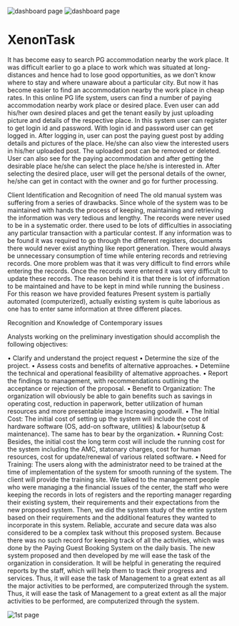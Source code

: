 ![dashboard page](https://user-images.githubusercontent.com/45428643/196744919-c17c2bb6-2cc0-45d8-8370-f935eeb5e88e.jpg)
![dashboard page](https://user-images.githubusercontent.com/45428643/196745017-f9d5220d-3274-4237-b72e-784ea6e59526.png)
# XenonTask
It has become easy to search PG accommodation nearby the work place. It was difficult earlier to go a place to work which was situated at long-distances and hence had to lose good opportunities, as we don’t know where to stay and where unaware about a particular city.
 But now it has become easier to find an accommodation nearby the work place in cheap rates. In this online PG life system, users can find a number of paying accommodation nearby work place or desired place. Even user can add his/her own desired places and get the tenant easily by just uploading picture and details of the respective place. In this system user can register to get login id and password. With login id and password user can get logged in. 
After logging in, user can post the paying guest post by adding details and pictures of the place. He/she can also view the interested users in his/her uploaded post. The uploaded post can be removed or deleted. User can also see for the paying accommodation and after getting the desirable place he/she can select the place he/she is interested in.
 After selecting the desired place, user will get the personal details of the owner, he/she can get in contact with the owner and go for further processing.


Client Identification and Recognition of need
The old manual system was suffering from a series of drawbacks. Since whole of the system was to be maintained with hands the process of keeping, maintaining and retrieving the information was very tedious and lengthy.
 The records were never used to be in a systematic order. there used to be lots of difficulties in associating any particular transaction with a particular contest. If any information was to be found it was required to go through the different registers, documents there would never exist anything like report generation.
 There would always be unnecessary consumption of time while entering records and retrieving records. One more problem was that it was very difficult to find errors while entering the records.
 Once the records were entered it was very difficult to update these records. The reason behind it is that there is lot of information to be maintained and have to be kept in mind while running the business .
For this reason we have provided features Present system is partially automated (computerized), actually existing system is quite laborious as one has to enter same information at three different places.






Recognition and Knowledge of Contemporary issues

Analysts working on the preliminary investigation should accomplish the
following objectives:

•	Clarify and understand the project request
•	Determine the size of the project.
•	Assess costs and benefits of alternative approaches.
•	Detemiine the technical and operational feasibility of altemative approaches.
•	Report the findings to management, with recommendations outlining the acceptance or rejection of the proposal.
•	Benefit to Organization:  The organization will obviously be able to gain benefits such as savings in operating cost, reduction in paperwork, better utilization of human resources and more presentable image Increasing goodwill.
•	The Initial Cost: The initial cost of setting up the system will include the cost of hardware software (OS, add-on software, utilities) & labour(setup & maintenance). The same has to bear by the organization.
•	Running Cost: Besides, the initial cost the long term cost will include the running cost for the system including the AMC, statonary charges, cost for human resources, cost for update/renewal of various related software.
•	Need for Training:  The users along with the administrator need to be trained at the time of implementation of the system for smooth running of the system. The client will provide the training site.
We talked to the management people who were managing a the financial issues of the center, the staff who were keeping the records in lots of registers and the reporting manager regarding their existing system, their requirements and their expectations from the new proposed system. Then, we did the system study of the entire system based on their requirements and the additional features they wanted to incorporate in this system.
Reliable, accurate and secure data was also considered to be a complex task without this proposed system. Because there was no such record for keeping track of all the activities, which was done by the Paying Guest Booking System on the daily basis.
The new system proposed and then developed by me will ease the task of the organization in consideration. It will be helpful in generating the required reports by the staff, which will help them to track their progress and services. Thus, it will ease the task of Management to a great extent as all the major activities to be performed, are computerized through the system.
Thus, it will ease the task of Management to a great extent as all the major activities to be performed, are computerized through the system.


![1st page](https://user-images.githubusercontent.com/45428643/196742762-f889847e-723f-47e3-b1c4-acb2eee464bf.png)

